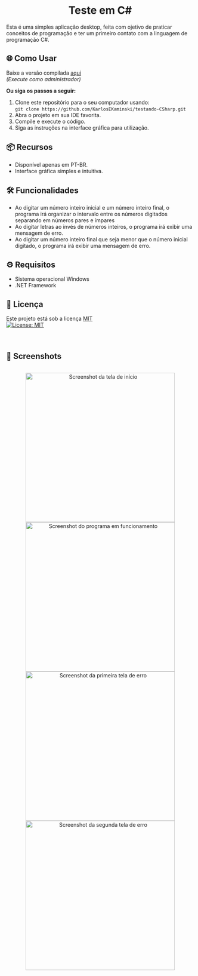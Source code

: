 
<h1 align="center">Teste em C#</h1>
<p>Esta é uma simples aplicação desktop, feita com ojetivo de praticar conceitos de programação e ter um primeiro contato com a linguagem de programação C#.</p>

## 🌐 Como Usar

Baixe a versão compilada [aqui](teste/bin/Debug/teste.exe?raw=true)<br>
_(Execute como administrador)_

**Ou siga os passos a seguir:**
1. Clone este repositório para o seu computador usando:<br>
   ```git clone https://github.com/KarlosEKaminski/testando-CSharp.git```
3. Abra o projeto em sua IDE favorita.
4. Compile e execute o código.
5. Siga as instruções na interface gráfica para utilização.

## 📦 Recursos

- Disponível apenas em PT-BR.
- Interface gráfica simples e intuitiva.

## 🛠 Funcionalidades

- Ao digitar um número inteiro inicial e um número inteiro final, o programa irá organizar o intervalo entre os números digitados separando em números pares e ímpares
- Ao digitar letras ao invés de números inteiros, o programa irá exibir uma mensagem de erro.
- Ao digitar um número inteiro final que seja menor que o número inicial digitado, o programa irá exibir uma mensagem de erro.

## ⚙ Requisitos
- Sistema operacional Windows
- .NET Framework

## 📄 Licença

Este projeto está sob a licença [MIT](LICENSE.txt)<br>
[![License: MIT](https://img.shields.io/badge/License-MIT-green.svg)](https://opensource.org/licenses/MIT)
<br>
<br>
<br>

## 📸 Screenshots
<div style="display: flex;">
   <p align="center">
      <img src="screenshots/tela-inicial.png" alt="Screenshot da tela de início" width="400"/>
      <img src="screenshots/funcionamento.png" alt="Screenshot do programa em funcionamento" width="400"/>
      <img src="screenshots/erro-01.png" alt="Screenshot da primeira tela de erro" width="400"/>
      <img src="screenshots/erro-02.png" alt="Screenshot da segunda tela de erro" width="400"/>
   </p>
</div>
